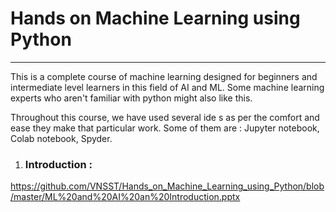# Hands on Machine Learning using Python
-----------------------------------------
This is a complete course of machine learning designed for beginners and intermediate level learners in this field of AI and ML. Some machine learning experts who aren't familiar with python might also like this.

Throughout this course, we have used several ide s as per the comfort and ease they make that particular work. 
Some of them are :
Jupyter notebook, Colab notebook, Spyder.

1. ### Introduction :
https://github.com/VNSST/Hands_on_Machine_Learning_using_Python/blob/master/ML%20and%20AI%20an%20Introduction.pptx 
